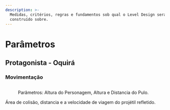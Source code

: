```yaml
---
description: >-
  Medidas, critérios, regras e fundamentos sob qual o Level Design será
  construído sobre.
---
```


# Parâmetros

## Protagonista - Oquirá

### Movimentação

<figure><img src="../.gitbook/assets/image (4) (1).png" alt=""><figcaption><p>Parâmetros: Altura do Personagem, Altura e Distancia do Pulo.</p></figcaption></figure>

Área de colisão, distancia e a velocidade de viagem do projétil refletido.

